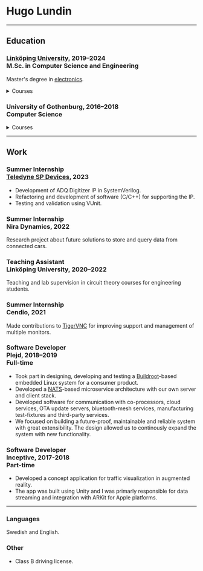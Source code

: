 # Hugo Lundin

---

## Education

### [Linköping University](https://liu.se), 2019–2024 <br/>M.Sc. in Computer Science and Engineering

Master's degree in [electronics](https://www.isy.liu.se/edu/profiler/elektronik).

<details>
  <summary>Courses</summary>
  
  ##### Master's courses

  * Advanced Web Programming 
  * Analog and Discrete-Time Integrated Circuits 
  * Analog Circuits 
  * Analog CMOS Integrated Circuits 
  * Analog Filters 
  * Application-Specific Integrated Circuits
  * Autonomous Vehicles - Planning, Control, and Learning Systems
  * Digital Communication 
  * Digital Filters 
  * Digital Integrated Circuits 
  * Digital Signal Processing
  * Power Electronics
  * Radio Frequency Integrated Circuits

  ##### Undergraduate courses

  * Automatic Control 
  * Calculus 1
  * Calculus 2
  * Combinatorial Optimization
  * Computer Hardware and Architecture 
  * Concurrent Programming and Operating Systems 
  * Data Structures, Algorithms and Programming Paradigms 
  * Discrete Mathematics 
  * Electronics 
  * Engineering Mechanics 
  * English 
  * Functional and Imperative Programming
  * Interactive Systems 
  * Introductory Course in Calculus 
  * Linear Algebra 
  * Logic 
  * Microcomputer, Project Laboratory 
  * Multivariable Calculus 
  * Object Oriented Programming and Java 
  * Perspectives to Computer and Software Technology 
  * Physics 
  * Professionalism for Engineers
  * Scientific Computing 
  * Signals and Systems, and Transform Theory 
  * Signals, Information and Communication 
  * Software Engineering Project 
  * Software Engineering Theory 
  * Switching Theory and Logical Design 
</details>

### University of Gothenburg, 2016–2018<br/>Computer Science

<details>
  <summary>Courses</summary>

  ##### Undergraduate courses

  * Introduction to Computer Programming and Environment
  * Discrete Mathematics for Computer Scientists
  * Introduction to Functional Programming
  * Imperative Programming with Basic Object-orientation
  * Linear Algebra D
  * Object-oriented Programming and Design
  * Calculus D
  * Finite Automata Theory and Formal Languages
  * Data Structures
  * Introduction to Computer Engineering
  * Mathematical Statistics and Discrete mathematics
  * Machine Oriented Programming
  * Databases
  * Computer communication
  * Principles of Concurrent Programming
  * Mathematical modelling and Problem Solving
  * Computer System Engineering 

</details>

---

## Work

### Summer Internship<br/> [Teledyne SP Devices](https://www.spdevices.com), 2023

* Development of ADQ Digitizer IP in SystemVerilog.
* Refactoring and development of software (C/C++) for supporting the IP.
* Testing and validation using VUnit. 

### Summer Internship<br/> Nira Dynamics, 2022

Research project about future solutions to store and query data from connected cars. 

### Teaching Assistant<br/> Linköping University, 2020–2022

Teaching and lab supervision in circuit theory courses for engineering students.

### Summer Internship<br/> Cendio, 2021

Made contributions to [TigerVNC](https://github.com/TigerVNC/tigervnc) for improving support and management of multiple monitors.

### Software Developer <br/>Plejd, 2018–2019<br/>Full-time

* Took part in designing, developing and testing a [Buildroot](https://buildroot.org)-based embedded Linux system for a consumer product.
* Developed a [NATS](https://nats.io)-based microservice architecture with our own server and client stack.
* Developed software for communication with co-processors, cloud services, OTA update servers, bluetooth-mesh services, manufacturing test-fixtures and third-party services. 
* We focused on building a future-proof, maintainable and reliable system with great extensibility. The design allowed us to continously expand the system with new functionality. 

### Software Developer <br/>Inceptive, 2017-2018<br/>Part-time

* Developed a concept application for traffic visualization in augmented reality.
* The app was built using Unity and I was primarly responsible for data streaming and integration with ARKit for Apple platforms.

---

### Languages

Swedish and English.

### Other

* Class B driving license. 


